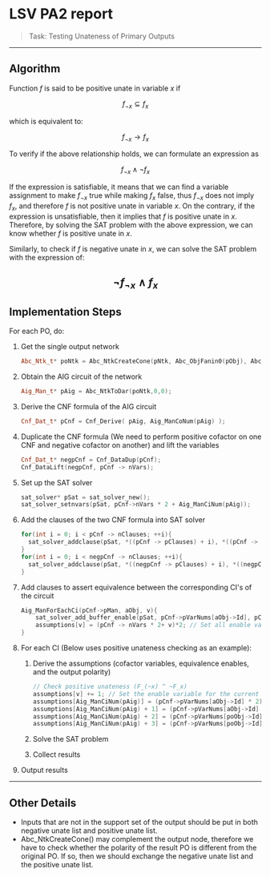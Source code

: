 # LSV PA2 report

> Task: Testing Unateness of Primary Outputs
---
## Algorithm

Function $f$ is said to be positive unate in variable $x$ if

$$f_{\neg{x}}\subseteq f_x$$

which is equivalent to:

$$f_{\neg{x}}\rightarrow f_x$$

To verify if the above relationship holds, we can formulate an expression as

$$f_{\neg{x}}\wedge \neg{f_x}$$

If the expression is satisfiable, it means that we can find a variable assignment to make $f_{\neg{x}}$ true while making $f_x$ false, thus $f_{\neg{x}}$ does not imply $f_x$, and therefore $f$ is not positive unate in variable $x$. On the contrary, if the expression is unsatisfiable, then it implies that $f$ is positive unate in $x$. Therefore, by solving the SAT problem with  the above expression,  we can know whether $f$ is positive unate in $x$.

Similarly, to check if $f$ is negative unate in $x$, we can solve the SAT problem with the expression of:

$$\neg{f_{\neg{x}}}\wedge {f_x}$$
---
## Implementation Steps

For each PO, do:

1. Get the single output network

    ```cpp
    Abc_Ntk_t* poNtk = Abc_NtkCreateCone(pNtk, Abc_ObjFanin0(pObj), Abc_ObjName(pObj), 0);
    ```

2. Obtain the AIG circuit of the network

    ```cpp
    Aig_Man_t* pAig = Abc_NtkToDar(poNtk,0,0);
    ```

3. Derive the CNF formula of the AIG circuit

    ```cpp
    Cnf_Dat_t* pCnf = Cnf_Derive( pAig, Aig_ManCoNum(pAig) );
    ```

4. Duplicate the CNF formula (We need to perform positive cofactor on one CNF and negative cofactor on another) and lift the variables

    ```cpp
    Cnf_Dat_t* negpCnf = Cnf_DataDup(pCnf);
    Cnf_DataLift(negpCnf, pCnf -> nVars);
    ```

5. Set up the SAT solver

    ```cpp
    sat_solver* pSat = sat_solver_new();
    sat_solver_setnvars(pSat, pCnf->nVars * 2 + Aig_ManCiNum(pAig));
    ```

6. Add the clauses of the two CNF formula into SAT solver

    ```cpp
    for(int i = 0; i < pCnf -> nClauses; ++i){
      sat_solver_addclause(pSat, *((pCnf -> pClauses) + i), *((pCnf -> pClauses) + i + 1));
    }
    for(int i = 0; i < negpCnf -> nClauses; ++i){
      sat_solver_addclause(pSat, *((negpCnf -> pClauses) + i), *((negpCnf -> pClauses) + i + 1));
    }
    ```

7. Add clauses to assert equivalence between the corresponding CI's of the circuit 

    ```cpp
    Aig_ManForEachCi(pCnf->pMan, aObj, v){ 
        sat_solver_add_buffer_enable(pSat, pCnf->pVarNums[aObj->Id], pCnf->pVarNums[aObj->Id] + pCnf -> nVars, pCnf -> nVars * 2+ v, 0);
        assumptions[v] = (pCnf -> nVars * 2+ v)*2; // Set all enable variable = 1 (Intialize)
    }
    ```

8. For each CI (Below uses positive unateness checking as an example):
    1. Derive the assumptions (cofactor variables, equivalence enables, and the output polarity)

        

        ```cpp
        // Check positive unateness (F_(~x) ^ ~F_x)
        assumptions[v] += 1; // Set the enable variable for the current input as 0
        assumptions[Aig_ManCiNum(pAig)] = (pCnf->pVarNums[aObj->Id] * 2); // Positive unate input
        assumptions[Aig_ManCiNum(pAig) + 1] = (pCnf->pVarNums[aObj->Id] + pCnf -> nVars) * 2 + 1; // Negative unate input
        assumptions[Aig_ManCiNum(pAig) + 2] = (pCnf->pVarNums[poObj->Id] * 2 + 1); // Negative output for the positive unate CNF
        assumptions[Aig_ManCiNum(pAig) + 3] = (pCnf->pVarNums[poObj->Id] + pCnf -> nVars) * 2; // Positive output for the negative unate CNF
        ```

    2. Solve the SAT problem
    3. Collect results
9. Output results

---
## Other Details

- Inputs that are not in the support set of the output should be put in both negative unate list and positive unate list.
- Abc_NtkCreateCone() may complement the output node, therefore we have to check whether the polarity of the result PO is different from the original PO. If so, then we should exchange the negative unate list and the positive unate list.